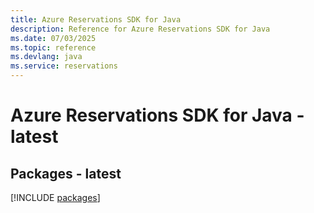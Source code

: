 ```yaml
---
title: Azure Reservations SDK for Java
description: Reference for Azure Reservations SDK for Java
ms.date: 07/03/2025
ms.topic: reference
ms.devlang: java
ms.service: reservations
---
```

# Azure Reservations SDK for Java - latest
## Packages - latest
[!INCLUDE [packages](reservations-index.md)]